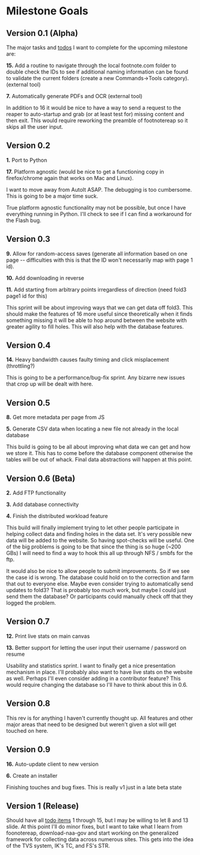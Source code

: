 # Milestone Goals #

## Version 0.1 (Alpha) ##

The major tasks and [todos](Todo.md) I want to complete for the upcoming milestone are:

**15.** Add a routine to navigate through the local footnote.com folder to double check the IDs to see if additional naming information can be found to validate the current folders (create a new Commands→Tools category). (external tool)

**7.** Automatically generate PDFs and OCR (external tool)

In addition to 16 it would be nice to have a way to send a request to the reaper to auto-startup and grab (or at least test for) missing content and then exit. This would require reworking the preamble of footnotereap so it skips all the user input.

## Version 0.2 ##

**1.** Port to Python

**17.** Platform agnostic (would be nice to get a functioning copy in firefox/chrome again that works on Mac and Linux).

I want to move away from AutoIt ASAP. The debugging is too cumbersome. This is going to be a major time suck.

True platform agnostic functionality may not be possible, but once I have everything running in Python. I'll check to see if I can find a workaround for the Flash bug.

## Version 0.3 ##

**9.** Allow for random-access saves (generate all information based on one page -- difficulties with this is that the ID won't necessarily map with page 1 id).

**10.** Add downloading in reverse

**11.** Add starting from arbitrary points irregardless of direction (need fold3 page1 id for this)

This sprint will be about improving ways that we can get data off fold3. This should make the features of 16 more useful since theoretically when it finds something missing it will be able to hop around between the website with greater agility to fill holes. This will also help with the database features.

## Version 0.4 ##

**14.** Heavy bandwidth causes faulty timing and click misplacement (throttling?)

This is going to be a performance/bug-fix sprint. Any bizarre new issues that crop up will be dealt with here.

## Version 0.5 ##

**8.** Get more metadata per page from JS

**5.** Generate CSV data when locating a new file not already in the local database

This build is going to be all about improving what data we can get and how we store it. This has to come before the database component otherwise the tables will be out of whack. Final data abstractions will happen at this point.

## Version 0.6 (Beta) ##

**2.** Add FTP functionality

**3.** Add database connectivity

**4.** Finish the distributed workload feature

This build will finally implement trying to let other people participate in helping collect data and finding holes in the data set. It's very possible new data will be added to the website. So having spot-checks will be useful. One of the big problems is going to be that since the thing is so huge (~200 GBs) I will need to find a way to hook this all up through NFS / smbfs for the ftp.

It would also be nice to allow people to submit improvements. So if we see the case id is wrong. The database could hold on to the correction and farm that out to everyone else. Maybe even consider trying to automatically send updates to fold3? That is probably too much work, but maybe I could just send them the database? Or participants could manually check off that they logged the problem.

## Version 0.7 ##

**12.** Print live stats on main canvas

**13.** Better support for letting the user input their username / password on resume

Usability and statistics sprint. I want to finally get a nice presentation mechanism in place. I'll probably also want to have live stats on the website as well. Perhaps I'll even consider adding in a contributor feature? This would require changing the database so I'll have to think about this in 0.6.


## Version 0.8 ##

This rev is for anything I haven't currently thought up. All features and other major areas that need to be designed but weren't given a slot will get touched on here.

## Version 0.9 ##

**16.** Auto-update client to new version

**6.** Create an installer

Finishing touches and bug fixes. This is really v1 just in a late beta state

## Version 1 (Release) ##

Should have all [todo items](Todo.md) 1 through 15, but I may be willing to let 8 and 13 slide. At this point I'll do minor fixes, but I want to take what I learn from foonotereap, download-naa-gov and start working on the generalized framework for collecting data across numerous sites. This gets into the idea of the TVS system, IK's TC, and FS's STR.